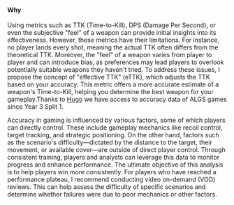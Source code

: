 #### Why

Using metrics such as TTK (Time-to-Kill), DPS (Damage Per Second), or even the subjective "feel" of a weapon can provide initial insights into its effectiveness. However, these metrics have their limitations. For instance, no player lands every shot, meaning the actual TTK often differs from the theoretical TTK. Moreover, the "feel" of a weapon varies from player to player and can introduce bias, as preferences may lead players to overlook potentially suitable weapons they haven't tried. To address these issues, I propose the concept of "effective TTK" (eTTK), which adjusts the TTK based on your accuracy. This metric offers a more accurate estimate of a weapon's Time-to-Kill, helping you determine the best weapon for your gameplay.Thanks to [Hugo](https://www.patreon.com/hugodev) we have access to
accuracy data of ALGS games since Year 3 Split 1.

Accuracy in gaming is influenced by various factors, some of which players can directly control. These include gameplay mechanics like recoil control, target tracking, and strategic positioning. On the other hand, factors such as the scenario's difficulty—dictated by the distance to the target, their movement, or available cover—are outside of direct player control. Through consistent training, players and analysts can leverage this data to monitor progress and enhance performance. The ultimate objective of this analysis is to help players win more consistently. For players who have reached a performance plateau, I recommend conducting video on-demand (VOD) reviews. This can help assess the difficulty of specific scenarios and determine whether failures were due to poor mechanics or other factors.